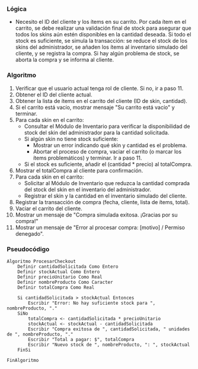 ### Lógica

* Necesito el ID del cliente y los ítems en su carrito. Por cada ítem en el carrito, se debe realizar una validación final de stock para asegurar que todos los skins aún estén disponibles en la cantidad deseada. Si todo el stock es suficiente, se simula la transacción: se reduce el stock de los skins del administrador, se añaden los ítems al inventario simulado del cliente, y se registra la compra. Si hay algún problema de stock, se aborta la compra y se informa al cliente.

### Algoritmo

1. Verificar que el usuario actual tenga rol de cliente. Si no, ir a paso 11.
2. Obtener el ID del cliente actual.
3. Obtener la lista de ítems en el carrito del cliente (ID de skin, cantidad).
4. Si el carrito está vacío, mostrar mensaje "Su carrito está vacío" y terminar.
5. Para cada skin en el carrito:
    * Consultar el Módulo de Inventario para verificar la disponibilidad de stock del skin del administrador para la cantidad solicitada.
    * Si algún skin no tiene stock suficiente:
        * Mostrar un error indicando qué skin y cantidad es el problema.
        * Abortar el proceso de compra, vaciar el carrito (o marcar los ítems problemáticos) y terminar. Ir a paso 11.
    * Si el stock es suficiente, añadir el (cantidad * precio) al totalCompra.
6. Mostrar el totalCompra al cliente para confirmación.
7. Para cada skin en el carrito:
    * Solicitar al Módulo de Inventario que reduzca la cantidad comprada del stock del skin en el inventario del administrador.
    * Registrar el skin y la cantidad en el inventario simulado del cliente.
8. Registrar la transacción de compra (fecha, cliente, lista de ítems, total).
9. Vaciar el carrito del cliente.
10. Mostrar un mensaje de "Compra simulada exitosa. ¡Gracias por su compra!"
11. Mostrar un mensaje de "Error al procesar compra: [motivo] / Permiso denegado".

### Pseudocódigo

```
Algoritmo ProcesarCheckout
    Definir cantidadSolicitada Como Entero
    Definir stockActual Como Entero
    Definir precioUnitario Como Real
    Definir nombreProducto Como Caracter
    Definir totalCompra Como Real

    Si cantidadSolicitada > stockActual Entonces
        Escribir "Error: No hay suficiente stock para ", nombreProducto, "."
    SiNo
        totalCompra <- cantidadSolicitada * precioUnitario
        stockActual <- stockActual - cantidadSolicitada
        Escribir "Compra exitosa de ", cantidadSolicitada, " unidades de ", nombreProducto, "."
        Escribir "Total a pagar: $", totalCompra
        Escribir "Nuevo stock de ", nombreProducto, ": ", stockActual
    FinSi

FinAlgoritmo
```